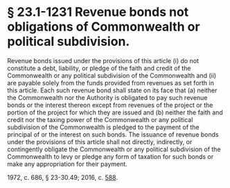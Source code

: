 # § 23.1-1231 Revenue bonds not obligations of Commonwealth or political subdivision.

<p>Revenue bonds issued under the provisions of this article (i) do not constitute a debt, liability, or pledge of the faith and credit of the Commonwealth or any political subdivision of the Commonwealth and (ii) are payable solely from the funds provided from revenues as set forth in this article. Each such revenue bond shall state on its face that (a) neither the Commonwealth nor the Authority is obligated to pay such revenue bonds or the interest thereon except from revenues of the project or the portion of the project for which they are issued and (b) neither the faith and credit nor the taxing power of the Commonwealth or any political subdivision of the Commonwealth is pledged to the payment of the principal of or the interest on such bonds. The issuance of revenue bonds under the provisions of this article shall not directly, indirectly, or contingently obligate the Commonwealth or any political subdivision of the Commonwealth to levy or pledge any form of taxation for such bonds or make any appropriation for their payment.</p><p>1972, c. 686, § 23-30.49; 2016, c. <a href='http://lis.virginia.gov/cgi-bin/legp604.exe?161+ful+CHAP0588'>588</a>.</p>